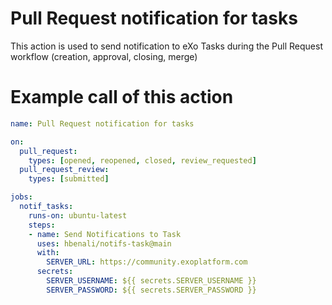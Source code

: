 # Pull Request notification for tasks

This action is used to send notification to eXo Tasks during the Pull Request workflow (creation, approval, closing, merge)

# Example call of this action

```yaml
name: Pull Request notification for tasks

on:
  pull_request:
    types: [opened, reopened, closed, review_requested]
  pull_request_review:
    types: [submitted]

jobs:
  notif_tasks:
    runs-on: ubuntu-latest
    steps:
    - name: Send Notifications to Task
      uses: hbenali/notifs-task@main
      with:
        SERVER_URL: https://community.exoplatform.com
      secrets:
        SERVER_USERNAME: ${{ secrets.SERVER_USERNAME }}
        SERVER_PASSWORD: ${{ secrets.SERVER_PASSWORD }}
```